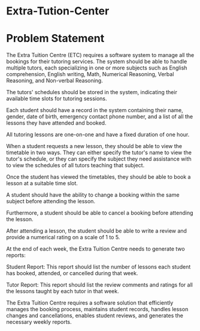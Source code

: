 # Extra-Tution-Center
# Problem Statement

The Extra Tuition Centre (ETC) requires a software system to manage all the bookings for their tutoring services. The system should be able to handle multiple tutors, each specializing in one or more subjects such as English comprehension, English writing, Math, Numerical Reasoning, Verbal Reasoning, and Non-verbal Reasoning.

The tutors' schedules should be stored in the system, indicating their available time slots for tutoring sessions.

Each student should have a record in the system containing their name, gender, date of birth, emergency contact phone number, and a list of all the lessons they have attended and booked.

All tutoring lessons are one-on-one and have a fixed duration of one hour.

When a student requests a new lesson, they should be able to view the timetable in two ways. They can either specify the tutor's name to view the tutor's schedule, or they can specify the subject they need assistance with to view the schedules of all tutors teaching that subject.

Once the student has viewed the timetables, they should be able to book a lesson at a suitable time slot.

A student should have the ability to change a booking within the same subject before attending the lesson.

Furthermore, a student should be able to cancel a booking before attending the lesson.

After attending a lesson, the student should be able to write a review and provide a numerical rating on a scale of 1 to 5.

At the end of each week, the Extra Tuition Centre needs to generate two reports:

Student Report: This report should list the number of lessons each student has booked, attended, or cancelled during that week.

Tutor Report: This report should list the review comments and ratings for all the lessons taught by each tutor in that week.

The Extra Tuition Centre requires a software solution that efficiently manages the booking process, maintains student records, handles lesson changes and cancellations, enables student reviews, and generates the necessary weekly reports.
